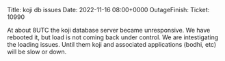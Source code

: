 Title: koji db issues
Date: 2022-11-16 08:00+0000
OutageFinish: 
Ticket: 10990

At about 8UTC the koji database server became unresponsive. 
We have rebooted it, but load is not coming back under control. 
We are intestigating the loading issues. Until them koji and associated
applications (bodhi, etc) will be slow or down. 

